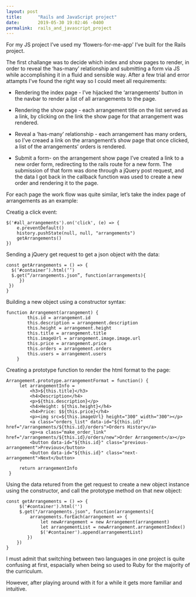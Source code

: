 ```yaml
---
layout: post
title:      "Rails and JavaScript project"
date:       2019-05-30 19:02:46 -0400
permalink:  rails_and_javascript_project
---
```



For my JS project I’ve used my ‘flowers-for-me-app’ I’ve built for the Rails project.

The first challange was to decide which index and show pages to render, in order to reveal the ‘has-many’ relationship and submitting a form via JS while accomplishing it in a fluid and sensible way. After a few trial and error attampts I’ve found the right way so I could meet all requirements:

* Rendering the index page - I’ve hijacked the ‘arrangements’ button in the navbar to render a list of all arrangements to the page.

* Rendering the show page - each arrangement title on the list served as a link, by clicking on the link the show page for that arrangement was rendered.

* Reveal a ‘has-many’ relationship - each arrangement has many orders, so I’ve creaed a link on the arrangement’s show page that once clicked, a list of the arrangements’ orders is rendered.

* Submit a form- on the arrangement show page I’ve created a link to a new order form, redirecting to the rails route for a new form. The submission of that form was done through a jQuery post request, and the data I got back in the callback function was used to create a new order and rendering it to the page.

For each page the work flow was quite similar, let’s take the index page of arrangements as an example:

Creatig a click event:

```
$('#all_arrangements').on('click', (e) => {
	e.preventDefault()
	history.pushState(null, null, "arrangements")
	getArrangements()
})

```

Sending a jQuery get request to get a json object with the data:

```
const getArrangements = () => { 
  $(‘#container’).html(‘’) 
  $.get(“/arrangements.json”, function(arrangements){
     })
 })
} 
```

Building a new object using a constructor syntax:

```
function Arrangement(arrangement) {
		this.id = arrangement.id
		this.description = arrangement.description
		this.height = arrangement.height
		this.title = arrangement.title
		this.imageUrl = arrangement.image.image.url
		this.price = arrangement.price
		this.orders = arrangement.orders
		this.users = arrangement.users
    }
```

Creating a prototype function to render the html format to the page:

```
Arrangement.prototype.arrangementFormat = function() {
	 let arrangementInfo = `
		 <h3>${this.title}</h3>
		 <h4>Description</h4>
		 <p>${this.description}</p>
		 <h4>Height: ${this.height}</h4>
		 <h4>Price: $${this.price}</h4>
		 <p><img src=${this.imageUrl} height="300" width="300"></p>
		 <a class="orders_list" data-id="${this.id}" href="/arrangements/${this.id}/orders">Orders History</a>
		 <p><a class="make_order_link" href="/arrangements/${this.id}/orders/new">Order Arrangement</a></p>
		 <button data-id="${this.id}" class="previous-arrangement">Previous</button>
		 <button data-id="${this.id}" class="next-arrangement">Next</button>
	 `
	 return arrangementInfo
 }
 ```
 
Using the data retured from the get request to create a new object instance using the constructor, and call the prototype method on that new object:

```
const getArrangements = () => {
	 $('#container').html('')
	 $.get("/arrangements.json", function(arrangements){
		 arrangements.forEach(arrangement => {
			 let newArrangement = new Arrangement(arrangement)
			 let arrangementList = newArrangement.arrangementIndex() 
			 $('#container').append(arrangementList)
		})
	})
}
```
	
I must admit that switching between two languages in one project is quite confusing at first, espacially when being so used to Ruby for the majority of the curriculum.

However, after playing around with it for a while it gets more familiar and intuitive.
